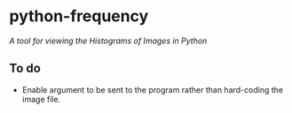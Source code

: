 # python-frequency
*A tool for viewing the Histograms of Images in Python*

## To do
- Enable argument to be sent to the program rather than hard-coding the image file.